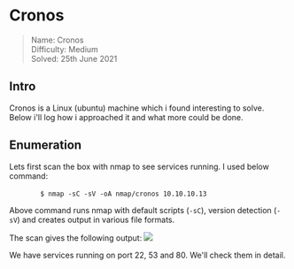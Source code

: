 # Cronos
> Name: Cronos<br/>
> Difficulty: Medium<br/>
> Solved: 25th June 2021<br/>

## Intro
Cronos is a Linux (ubuntu) machine which i found interesting to solve. Below i'll log how i approached it and what more could be done.

## Enumeration
Lets first scan the box with nmap to see services running. I used below command:<br/>

    `$ nmap -sC -sV -oA nmap/cronos 10.10.10.13`<br/>
    
Above command runs nmap with default scripts (`-sC`), version detection (`-sV`) and creates output in various file formats.
<br/>

The scan gives the following output:
![](./images/cronos_nmap)

We have services running on port 22, 53 and 80. We'll check them in detail.

